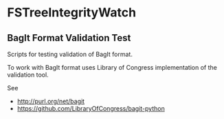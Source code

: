 FSTreeIntegrityWatch
====================

BagIt Format Validation Test
----------------------------

Scripts for testing validation of BagIt format.

To work with BagIt format uses Library of Congress implementation of the
validation tool.

See 
 * http://purl.org/net/bagit
 * https://github.com/LibraryOfCongress/bagit-python



<!--
  vim:textwidth=80:expandtab:tabstop=4:shiftwidth=4:fileencodings=utf8:spelllang=en
-->
